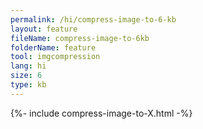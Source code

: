 ```yaml
---
permalink: /hi/compress-image-to-6-kb
layout: feature
fileName: compress-image-to-6kb
folderName: feature
tool: imgcompression
lang: hi
size: 6
type: kb
---
```


{%- include compress-image-to-X.html -%}
